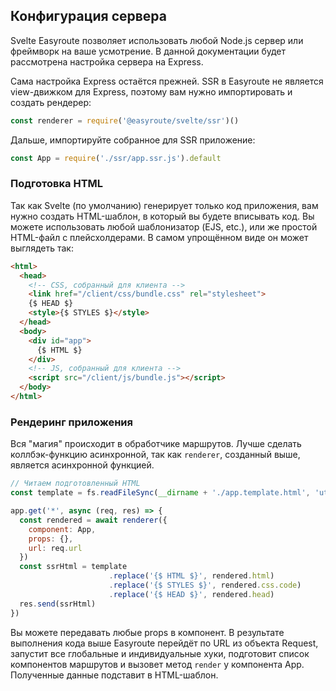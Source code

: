 ## Конфигурация сервера

Svelte Easyroute позволяет использовать любой Node.js сервер
или фреймворк на ваше усмотрение. В данной документации будет
рассмотрена настройка сервера на Express.

Сама настройка Express остаётся прежней. SSR в Easyroute не 
является view-движком для Express, поэтому вам нужно импортировать
и создать рендерер:

```javascript
const renderer = require('@easyroute/svelte/ssr')()
```

Дальше, импортируйте собранное для SSR приложение:

```javascript
const App = require('./ssr/app.ssr.js').default
```

### Подготовка HTML

Так как Svelte (по умолчанию) генерирует только код приложения,
вам нужно создать HTML-шаблон, в который вы будете вписывать
код. Вы можете использовать любой шаблонизатор (EJS, etc.), или
же простой HTML-файл с плейсхолдерами. В самом упрощённом 
виде он может выглядеть так:

```html
<html>
  <head>
    <!-- CSS, собранный для клиента -->
    <link href="/client/css/bundle.css" rel="stylesheet">
    {$ HEAD $}
    <style>{$ STYLES $}</style>
  </head>
  <body>
    <div id="app">
      {$ HTML $}
    </div>
    <!-- JS, собранный для клиента -->
    <script src="/client/js/bundle.js"></script>
  </body>
</html>
```

### Рендеринг приложения

Вся "магия" происходит в обработчике маршрутов. Лучше сделать
коллбэк-функцию асинхронной, так как `renderer`, созданный выше,
является асинхронной функцией. 

```javascript
// Читаем подготовленный HTML
const template = fs.readFileSync(__dirname + './app.template.html', 'utf8')

app.get('*', async (req, res) => {
  const rendered = await renderer({
    component: App,
    props: {},
    url: req.url
  })
  const ssrHtml = template
                      .replace('{$ HTML $}', rendered.html)
                      .replace('{$ STYLES $}', rendered.css.code)
                      .replace('{$ HEAD $}', rendered.head)
  res.send(ssrHtml)
})
```

Вы можете передавать любые props в компонент. В результате 
выполнения кода выше Easyroute перейдёт по URL из объекта 
Request, запустит все глобальные и индивидуальные хуки, 
подготовит список компонентов маршрутов и вызовет метод 
`render` у компонента App. Полученные данные подставит в 
HTML-шаблон. 
